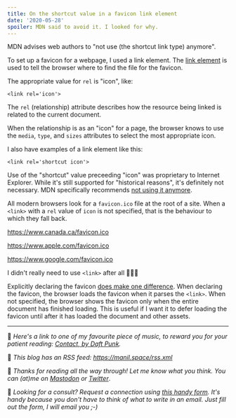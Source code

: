 ```yaml
---
title: On the shortcut value in a favicon link element
date: '2020-05-28'
spoiler: MDN said to avoid it. I looked for why.
---
```


MDN advises web authors to "not use (the shortcut link type) anymore".

To set up a favicon for a webpage, I used a link element. The [link element](https://beta.developer.mozilla.org/en-US/docs/Web/HTML/Element/link) is used to tell the browser where to find the file for the favicon.

The appropriate value for `rel` is "icon", like: 

`<link rel='icon'>`

The `rel` (relationship) attribute describes how the resource being linked is related to the current document. 

When the relationship is as an "icon" for a page, the browser knows to use the `media`, `type`, and `sizes` attributes to select the most appropriate icon.

I also have examples of a link element like this:

`<link rel='shortcut icon'>`

Use of the "shortcut" value preceeding "icon" was proprietary to Internet Explorer. While it's still supported for "historical reasons", it's definitely not necessary. MDN specifically recommends [not using it anymore](https://beta.developer.mozilla.org/en-US/docs/Web/HTML/Link_types).

All modern browsers look for a `favicon.ico` file at the root of a site. When a `<link>` with a `rel` value of `icon` is not specified, that is the behaviour to which they fall back.

https://www.canada.ca/favicon.ico

https://www.apple.com/favicon.ico

https://www.google.com/favicon.ico

I didn't really need to use `<link>` after all 🤷🏽‍♀️

Explicitly declaring the favicon [does make one difference](https://mathiasbynens.be/notes/rel-shortcut-icon). When declaring the favicon, the browser loads the favicon when it parses the `<link>`. When not specified, the browser shows the favicon only when the entire document has finished loading. This is useful if I want it to defer loading the favicon until after it has loaded the document and other assets.

---

🎹 _Here's a link to one of my favourite piece of music, to reward you for your patient reading: [Contact, by Daft Punk](https://www.youtube.com/watch?v=JI5noh4OyXc)._

📡 _This blog has an RSS feed: https://manil.space/rss.xml_

💬 _Thanks for reading all the way through! Let me know what you think. You can (at)me on [Mastodon](https://toot.cafe/@manil) or [Twitter](https://twitter.com/keywordnew)_.

🤝 _Looking for a consult? Request a connection using [this handy form](https://manil219750.typeform.com/to/tu4vPj). It's handy because you don't have to think of what to write in an email. Just fill out the form, I will email you ;-)_